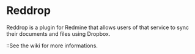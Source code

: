 Reddrop
=======

Reddrop is a plugin for Redmine that allows users of that service to sync their documents and files using Dropbox.

::See the wiki for more informations.
